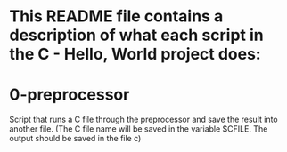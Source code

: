 # This README file contains a description of what each script in the **C - Hello, World** project does:

# 0-preprocessor

Script that runs a C file through the preprocessor and save the result into another file. (The C file name will be saved in the variable $CFILE. The output should be saved in the file c)

